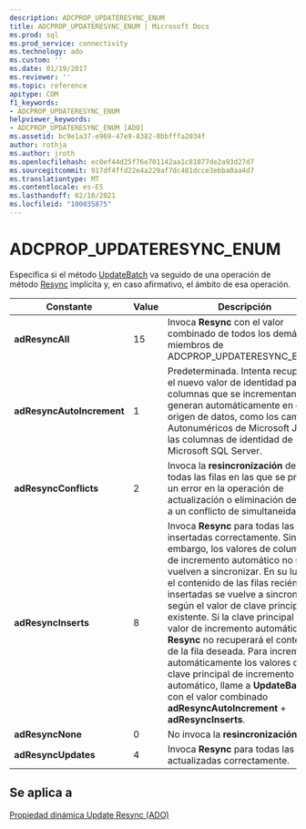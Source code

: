 ```yaml
---
description: ADCPROP_UPDATERESYNC_ENUM
title: ADCPROP_UPDATERESYNC_ENUM | Microsoft Docs
ms.prod: sql
ms.prod_service: connectivity
ms.technology: ado
ms.custom: ''
ms.date: 01/19/2017
ms.reviewer: ''
ms.topic: reference
apitype: COM
f1_keywords:
- ADCPROP_UPDATERESYNC_ENUM
helpviewer_keywords:
- ADCPROP_UPDATERESYNC_ENUM [ADO]
ms.assetid: bc9e1a37-e969-47e9-8382-0bbfffa2034f
author: rothja
ms.author: jroth
ms.openlocfilehash: ec0ef44d25f76e701142aa1c81077de2a93d27d7
ms.sourcegitcommit: 917df4ffd22e4a229af7dc481dcce3ebba0aa4d7
ms.translationtype: MT
ms.contentlocale: es-ES
ms.lasthandoff: 02/10/2021
ms.locfileid: "100035875"
---
```

# <a name="adcprop_updateresync_enum"></a>ADCPROP_UPDATERESYNC_ENUM
Especifica si el método [UpdateBatch](./updatebatch-method.md) va seguido de una operación de método [Resync](./resync-method.md) implícita y, en caso afirmativo, el ámbito de esa operación.  
  
|Constante|Value|Descripción|  
|--------------|-----------|-----------------|  
|**adResyncAll**|15|Invoca **Resync** con el valor combinado de todos los demás miembros de ADCPROP_UPDATERESYNC_ENUM.|  
|**adResyncAutoIncrement**|1|Predeterminada. Intenta recuperar el nuevo valor de identidad para las columnas que se incrementan o generan automáticamente en el origen de datos, como los campos Autonuméricos de Microsoft Jet o las columnas de identidad de Microsoft SQL Server.|  
|**adResyncConflicts**|2|Invoca la **resincronización** de todas las filas en las que se produjo un error en la operación de actualización o eliminación debido a un conflicto de simultaneidad.|  
|**adResyncInserts**|8|Invoca **Resync** para todas las filas insertadas correctamente. Sin embargo, los valores de columna de incremento automático no se vuelven a sincronizar. En su lugar, el contenido de las filas recién insertadas se vuelve a sincronizar según el valor de clave principal existente. Si la clave principal es un valor de incremento automático, **Resync** no recuperará el contenido de la fila deseada. Para incrementar automáticamente los valores de clave principal de incremento automático, llame a **UpdateBatch** con el valor combinado **adResyncAutoIncrement**  +  **adResyncInserts**.|  
|**adResyncNone**|0|No invoca la **resincronización**.|  
|**adResyncUpdates**|4|Invoca **Resync** para todas las filas actualizadas correctamente.|  
  
## <a name="applies-to"></a>Se aplica a  
 [Propiedad dinámica Update Resync (ADO)](./update-resync-property-dynamic-ado.md)